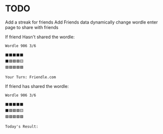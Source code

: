 # TODO

Add a streak for friends
Add Friends data 
dynamically change wordle enter page to share with friends

If friend Hasn't shared the wordle:

    Wordle 906 3/6

    ⬛⬛⬛⬛⬛
    ⬛🟩🟩🟩🟨
    🟩🟩🟩🟩🟩

    Your Turn: Friendle.com

If friend has shared the wordle:

    Wordle 906 3/6

    ⬛⬛⬛⬛⬛
    ⬛🟩🟩🟩🟨
    🟩🟩🟩🟩🟩

    Today's Result: 